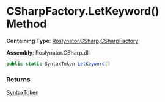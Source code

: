 # CSharpFactory\.LetKeyword\(\) Method

**Containing Type**: [Roslynator.CSharp](../../README.md)\.[CSharpFactory](../README.md)

**Assembly**: Roslynator\.CSharp\.dll

```csharp
public static SyntaxToken LetKeyword()
```

### Returns

[SyntaxToken](https://docs.microsoft.com/en-us/dotnet/api/microsoft.codeanalysis.syntaxtoken)

